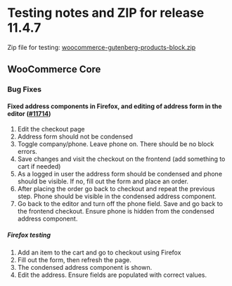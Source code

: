 # Testing notes and ZIP for release 11.4.7

Zip file for testing: [woocommerce-gutenberg-products-block.zip](https://github.com/woocommerce/woocommerce-blocks/files/13311913/woocommerce-gutenberg-products-block.zip)

## WooCommerce Core

### Bug Fixes

#### Fixed address components in Firefox, and editing of address form in the editor ([#11714](https://github.com/woocommerce/woocommerce-blocks/pull/11714))

1. Edit the checkout page
2. Address form should not be condensed
3. Toggle company/phone. Leave phone on. There should be no block errors.
4. Save changes and visit the checkout on the frontend (add something to cart if needed)
5. As a logged in user the address form should be condensed and phone should be visible. If no, fill out the form and place an order.
6. After placing the order go back to checkout and repeat the previous step. Phone should be visible in the condensed address component.
7. Go back to the editor and turn off the phone field. Save and go back to the frontend checkout. Ensure phone is hidden from the condensed address component.

##### Firefox testing

1. Add an item to the cart and go to checkout using Firefox
2. Fill out the form, then refresh the page.
3. The condensed address component is shown.
4. Edit the address. Ensure fields are populated with correct values.
